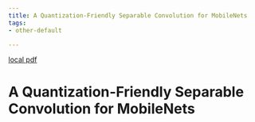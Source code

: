 ```yaml
---
title: A Quantization-Friendly Separable Convolution for MobileNets
tags:
- other-default

---
```


[local pdf](../../../pdfs/A%20Quantization-Friendly%20Separable%20Convolution%20for%20MobileNets.pdf)

# A Quantization-Friendly Separable Convolution for MobileNets

